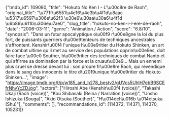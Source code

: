 {"tmdb_id": 109080, "title": "Hokuto No Ken I - L'\u00c8re de Raoh", "original_title": "\u771f\u6551\u4e16\u4e3b\u4f1d\u8aac \u5317\u6597\u306e\u62f3 \u30e9\u30aa\u30a6\u4f1d \u6b89\u611b\u306e\u7ae0", "slug_title": "hokuto-no-ken-i-l-ere-de-raoh", "date": "2006-03-11", "genre": "Animation / Action", "score": "6.8/10", "synopsis": "Dans un futur apocalyptique o\u00f9 r\u00e8gne la loi du plus fort, de puissants guerriers d\u00e9tenteurs de techniques ancestrales s'affrontent. Kenshir\u00f4 l'unique h\u00e9ritier du Hokuto Shinken, un art de combat ultime qu'il met au service des populations opprim\u00e9es, doit faire face \u00e0 Souther, h\u00e9ritier des techniques de combat Nanto et qui affirme sa domination par la force et la cruaut\u00e9...  Mais un ennemi plus cruel se dresse devant lui : son propre fr\u00e8re Raoh, qui revendique dans le sang des innocents le titre d\u2019unique h\u00e9ritier du Hokuto Shinken...", "image": "https://image.tmdb.org/t/p/w185_and_h278_bestv2/gUVcs5UhlH7ebB9SCEfrNhvYcZD.jpg", "actors": ["Hiroshi Abe (Kenshir\u00f4 (voice))", "Takashi Ukaji (Raoh (voice))", "Kou Shibasaki (Reina / Narration (voice))", "Unsho Ishizuka (Souga)", "Akio Otsuka (Souther)", "H\u014dch\u016b \u014ctsuka (Shu)"], "comments": [], "recommandations_id": [114372, 114371, 114370, 105231]}